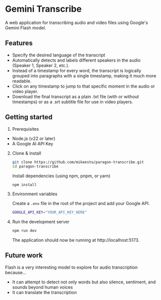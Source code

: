 # Gemini Transcribe

A web application for transcribing audio and video files using Google's Gemini Flash model.

## Features

- Specify the desired language of the transcript
- Automatically detects and labels different speakers in the audio (Speaker 1, Speaker 2, etc.).
- Instead of a timestamp for every word, the transcript is logically grouped into paragraphs with a single timestamp, making it much more readable.
- Click on any timestamp to jump to that specific moment in the audio or video player.
- Download the final transcript as a plain .txt file (with or without timestamps) or as a .srt subtitle file for use in video players.

## Getting started

1. Prerequisites

- Node.js (v22 or later)
- A Google AI API Key

2.  Clone & install

    ```bash
    git clone https://github.com/mikeesto/paragon-transcribe.git
    cd paragon-transcribe
    ```

    Install dependencies (using npm, pnpm, or yarn)

    ```
    npm install
    ```

3.  Environment variables

    Create a `.env` file in the root of the project and add your Google API.

    ```bash
    GOOGLE_API_KEY="YOUR_API_KEY_HERE"
    ```

4.  Run the development server

    ```bash
    npm run dev
    ```

    The application should now be running at http://localhost:5173.

## Future work

Flash is a very interesting model to explore for audio transcription because...

- It can attempt to detect not only words but also silence, sentiment, and sounds beyond human voices
- It can translate the transcription
